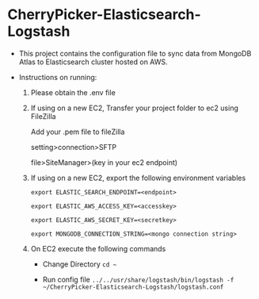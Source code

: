 # CherryPicker-Elasticsearch-Logstash

- This project contains the configuration file to sync data from MongoDB Atlas to Elasticsearch cluster hosted on AWS.

- Instructions on running:

  1. Please obtain the .env file
  2. If using on a new EC2, Transfer your project folder to ec2 using FileZilla

     Add your .pem file to fileZilla

     setting>connection>SFTP

     file>SiteManager>(key in your ec2 endpoint)

  3. If using on a new EC2, export the following environment variables

     `export ELASTIC_SEARCH_ENDPOINT=<endpoint>`

     `export ELASTIC_AWS_ACCESS_KEY=<accesskey>`

     `export ELASTIC_AWS_SECRET_KEY=<secretkey>`

     `export MONGODB_CONNECTION_STRING=<mongo connection string>`

  4) On EC2 execute the following commands

     - Change Directory `cd ~`

     - Run config file `../../usr/share/logstash/bin/logstash -f ~/CherryPicker-Elasticsearch-Logstash/logstash.conf`
